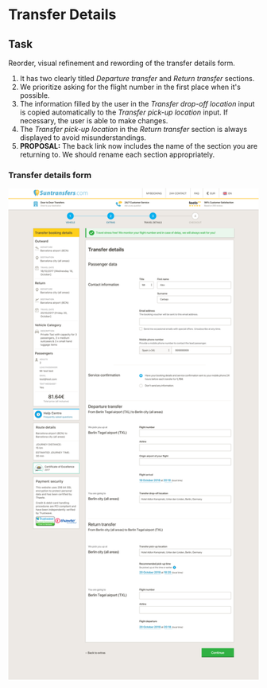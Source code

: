 # Transfer Details

## Task

Reorder, visual refinement and rewording of the transfer details form.

1. It has two clearly titled _Departure transfer_ and _Return transfer_ sections.
2. We prioritize asking for the flight number in the first place when it's possible.
3. The information filled by the user in the _Transfer drop-off location_ input is copied automatically to the _Transfer pick-up location_ input. If necessary, the user is able to make changes.
4. The _Transfer pick-up location_ in the _Return transfer_ section is always displayed to avoid misunderstandings.
5. **PROPOSAL:** The back link now includes the name of the section you are returning to. We should rename each section appropriately.

### Transfer details form

![Transfer details form](../../.gitbook/assets/ds3.transfer.details.png)

